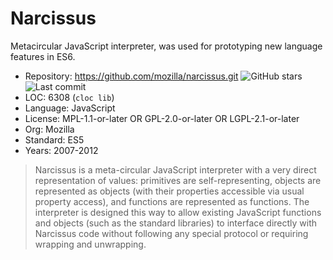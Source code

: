 # Narcissus

Metacircular JavaScript interpreter, was used for prototyping new language features in ES6.

* Repository: https://github.com/mozilla/narcissus.git <img src="https://img.shields.io/github/stars/mozilla/narcissus?label=&style=flat-square" alt="GitHub stars" title="GitHub stars"><img src="https://img.shields.io/github/last-commit/mozilla/narcissus?label=&style=flat-square" alt="Last commit" title="Last commit">
* LOC:        6308 (`cloc lib`)
* Language:   JavaScript
* License:    MPL-1.1-or-later OR GPL-2.0-or-later OR LGPL-2.1-or-later
* Org:        Mozilla
* Standard:   ES5
* Years:      2007-2012

> Narcissus is a meta-circular JavaScript interpreter with a very
> direct representation of values: primitives are self-representing,
> objects are represented as objects (with their properties accessible via
> usual property access), and functions are represented as functions. The
> interpreter is designed this way to allow existing JavaScript functions
> and objects (such as the standard libraries) to interface directly
> with Narcissus code without following any special protocol or requiring
> wrapping and unwrapping.
